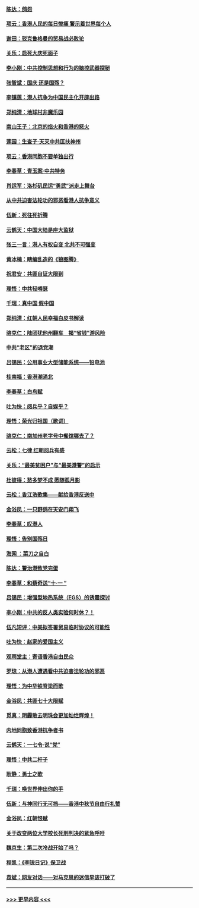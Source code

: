 #### [陈达：鸽怨](../pages/nsc993/n11561879.md?t=10020911) 
#### [项云：香港人民的每日惨痛  警示着世界每个人](../pages/nsc993/n11559273.md?t=10020911) 
#### [谢田：驳克鲁格曼的贸易战必败论](../pages/nsc993/n11555840.md?t=10020911) 
#### [关乐：启死大庆死面子](../pages/nsc993/n11556823.md?t=10020911) 
#### [李小刚：中共控制思想和行为的脑控武器探秘](../pages/nsc993/n11556776.md?t=10020911) 
#### [张智斌：国庆  还是国殇？](../pages/nsc993/n11556617.md?t=10020911) 
#### [李镇莲：港人抗争为中国民主化开辟出路](../pages/nsc993/n11556570.md?t=10020911) 
#### [郑纯清：地球村非魔乐园](../pages/nsc993/n11555415.md?t=10020911) 
#### [南山王子：北京的焰火和香港的怒火](../pages/nsc993/n11555318.md?t=10020911) 
#### [莲园：生查子·天灭中共匡扶神州](../pages/nsc993/n11555302.md?t=10020911) 
#### [项云：香港同胞不要单独出行](../pages/nsc993/n11555276.md?t=10020911) 
#### [李春草：青玉案‧中共特务](../pages/nsc993/n11552356.md?t=10020911) 
#### [肖运军：洛杉矶民运“勇武”派走上舞台](../pages/nsc993/n11551595.md?t=10020911) 
#### [从中共迫害法轮功的邪恶看港人抗争意义](../pages/nsc993/n11540858.md?t=10020911) 
#### [伍新：死往死折腾](../pages/nsc993/n11550174.md?t=10020911) 
#### [云鹤天：中国大陆是座大监狱](../pages/nsc993/n11550155.md?t=10020911) 
#### [张三一言：港人有权自变 北共不可强变](../pages/nsc993/n11550132.md?t=10020911) 
#### [黄冰楠：瞎编乱造的《狼图腾》](../pages/nsc993/n11550082.md?t=10020911) 
#### [祝君安：共匪自证大限到](../pages/nsc993/n11550041.md?t=10020911) 
#### [理悟：中共轻嘚瑟](../pages/nsc993/n11547978.md?t=10020911) 
#### [千瑞：真中国 假中国](../pages/nsc993/n11547865.md?t=10020911) 
#### [郑纯清：红朝人民幸福白皮书解读](../pages/nsc993/n11547499.md?t=10020911) 
#### [骆克仁：陆团犹他州翻车　揭“省钱”游风险](../pages/nsc993/n11546977.md?t=10020911) 
#### [中共“老区”的退党潮](../pages/nsc993/n11545995.md?t=10020911) 
#### [吕锡民：公用事业大型储能系统——铅电池](../pages/nsc993/n11545701.md?t=10020911) 
#### [桂南福：香港潮涌北](../pages/nsc993/n11545682.md?t=10020911) 
#### [李春草：白鸟赋](../pages/nsc993/n11545663.md?t=10020911) 
#### [吐为快：阅兵乎？自娱乎？](../pages/nsc993/n11545625.md?t=10020911) 
#### [理悟：荣光归祖国（歌词）](../pages/nsc993/n11545616.md?t=10020911) 
#### [骆克仁：南加州老字号中餐馆哪去了？](../pages/nsc993/n11545120.md?t=10020911) 
#### [云松：七律 红朝阅兵有感](../pages/nsc993/n11542394.md?t=10020911) 
#### [关乐：“最美贫困户”与“最美港警”的启示](../pages/nsc993/n11542252.md?t=10020911) 
#### [杜彼得：愁多梦不成 愿随孤月影](../pages/nsc993/n11540296.md?t=10020911) 
#### [云松：香江浩歌集——献给香港反送中](../pages/nsc993/n11540149.md?t=10020911) 
#### [金浴凤：一只野鸽在天安门翔飞](../pages/nsc993/n11540280.md?t=10020911) 
#### [李春草：叹港人](../pages/nsc993/n11540119.md?t=10020911) 
#### [理悟：告别国殇日](../pages/nsc993/n11539610.md?t=10020911) 
#### [海网 ：菜刀之自白](../pages/nsc993/n11539597.md?t=10020911) 
#### [陈达：警治港致党完蛋](../pages/nsc993/n11538127.md?t=10020911) 
#### [李春草：和蔡奇送“十·一 ”](../pages/nsc993/n11537810.md?t=10020911) 
#### [吕锡民：增强型地热系统（EGS）的诱震探讨](../pages/nsc993/n11537765.md?t=10020911) 
#### [李小刚：中共的反人类实验何时休？！](../pages/nsc993/n11537669.md?t=10020911) 
#### [伍凡短评：中美拟签署贸易临时协议的可能性](../pages/nsc993/n11536773.md?t=10020911) 
#### [吐为快：赵家的爱国主义](../pages/nsc993/n11536750.md?t=10020911) 
#### [观雨堂主：寄语香港自由民众](../pages/nsc993/n11536735.md?t=10020911) 
#### [罗琼：从港人遭遇看中共迫害法轮功的邪恶](../pages/nsc993/n11507862.md?t=10020911) 
#### [理悟：为中华铁脊梁而歌](../pages/nsc993/n11534458.md?t=10020911) 
#### [金浴凤：共匪七十大限赋](../pages/nsc993/n11534434.md?t=10020911) 
#### [觅真：阴霾散去明珠会更加灿烂辉煌！](../pages/nsc993/n11531858.md?t=10020911) 
#### [内地同胞致香港抗争者书](../pages/nsc993/n11531645.md?t=10020911) 
#### [云鹤天：一七令‧说“党”](../pages/nsc993/n11529099.md?t=10020911) 
#### [理悟：中共二杆子](../pages/nsc993/n11529046.md?t=10020911) 
#### [耿静：勇士之歌](../pages/nsc993/n11527562.md?t=10020911) 
#### [千瑞：唤世界伸出你的手](../pages/nsc993/n11526942.md?t=10020911) 
#### [伍新：与神同行无可挡——香港中秋节自由行礼赞](../pages/nsc993/n11526801.md?t=10020911) 
#### [金浴凤：红朝恨赋](../pages/nsc993/n11524312.md?t=10020911) 
#### [关于改变两位大学校长死刑判决的紧急呼吁](../pages/nsc993/n11524103.md?t=10020911) 
#### [魏京生：第二次冷战开始了吗？](../pages/nsc993/n11524023.md?t=10020911) 
#### [程凯：《李锐日记》保卫战](../pages/nsc993/n11522922.md?t=10020911) 
#### [袁斌：网友对话——对马克思的迷信早该打破了](../pages/nsc993/n11522561.md?t=10020911) 

----
#### [ >>> 更早内容 <<< ](../indexes/nsc993-earlier.md)
